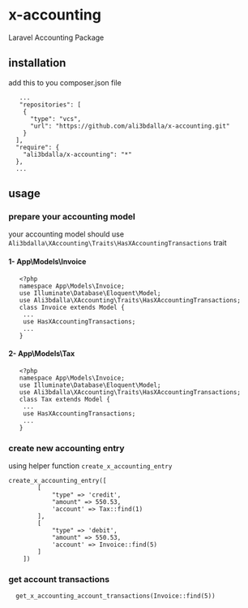 # x-accounting

Laravel Accounting Package

## installation

add this to you composer.json file

```
   ...
   "repositories": [
    {
      "type": "vcs",
      "url": "https://github.com/ali3bdalla/x-accounting.git"
    }
  ],
  "require": {
    "ali3bdalla/x-accounting": "*"
  },
  ...
```

## usage

### prepare your accounting model

your accounting model should use `Ali3bdalla\XAccounting\Traits\HasXAccountingTransactions` trait

#### 1- App\Models\Invoice

```
   <?php
   namespace App\Models\Invoice;
   use Illuminate\Database\Eloquent\Model;
   use Ali3bdalla\XAccounting\Traits\HasXAccountingTransactions;
   class Invoice extends Model {
    ...
    use HasXAccountingTransactions;
    ...
   }
```

#### 2- App\Models\Tax

```
   <?php
   namespace App\Models\Invoice;
   use Illuminate\Database\Eloquent\Model;
   use Ali3bdalla\XAccounting\Traits\HasXAccountingTransactions;
   class Tax extends Model {
    ...
    use HasXAccountingTransactions;
    ...
   }
```

### create new accounting entry

using helper function `create_x_accounting_entry`

```
create_x_accounting_entry([
        [
            "type" => 'credit',
            "amount" => 550.53,
            'account' => Tax::find(1)
        ],
        [
            "type" => 'debit',
            "amount" => 550.53,
            'account' => Invoice::find(5)
        ]
    ])
```

### get account transactions

``` 
  get_x_accounting_account_transactions(Invoice::find(5))
```
